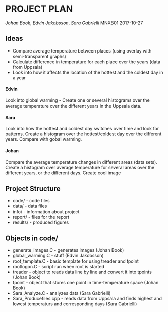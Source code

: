 # PROJECT PLAN
*Johan Book*, *Edvin Jakobsson*, *Sara Gabrielli*
MNXB01 2017-10-27

## Ideas
- Compare average temperature between places (using overlay with semi-transparent graphs)
- Calculate difference in temperature for each place over the years (data from Uppsala)
- Look into how it affects the location of the hottest and the coldest day in a year
  
#### Edvin
Look into global warming - Create one or several histograms over the average temperature over the different years in the Uppsala data.

#### Sara 	
Look into how the hottest and coldest day switches over time and look for patterns. Create a histogram over the hottest/coldest day over the different years. Compare with gobal warming.

#### Johan
Compare the average temperature changes in different areas (data sets). Create a histogram over average temperature for several areas over the different years, or the different days. Create cool image

## Project Structure
- code/ - code files
- data/ - data files
- info/ - information about project
- report/ - files for the report
- results/ - produced figures
  
## Objects in code/
- generate_images.C - generates images (Johan Book)
- global_warming.C - stuff (Edvin Jakobsson)
- root_template.C - basic template for using treader and tpoint
- rootlogon.C - script run when root is started
- treader - object to reads data line by line and convert it into tpoints (Johan Book) 
- tpoint - object that stores one point in time-temperature space (Johan Book)
- Sara_Analyze.C - analyzes data (Sara Gabrielli)
- Sara_Producefiles.cpp - reads data from Uppsala and finds highest and lowest temperaturs and corresponding days (Sara Gabrielli)
